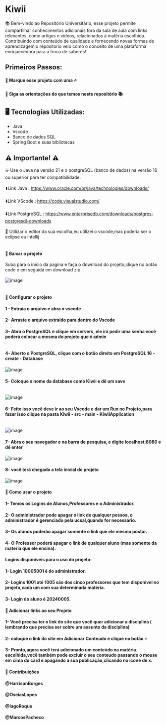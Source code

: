 # Kiwii
📚 Bem-vindo ao Repositório Universitário, esse projeto permite compartilhar conhecimentos adicionais fora da sala de aula com links relevantes, como artigos e vídeos, relacionados à matéria escolhida. Contribuindo com conteúdo de qualidade e fornecendo novas formas de aprendizagem,o repositorio veio como o conceito de uma plataforma enriquecedora para a troca de saberes!

## Primeiros Passos:

#### 🔹 Marque esse projeto com uma ⭐
#### 🔹 Siga as orientações do que temos neste repositório 📚

## 🖥️ Tecnologias Utilizadas:

- Java
- Vscode
- Banco de dados SQL
- Spring Boot e suas bibliotecas

## ⚠️ Importante! ⚠️

☕ Use o Java na versão 21 e o postgreSQL (banco de dados) na versão 16 ou superior para ter compatibilidade. 
</br></br>
⬇️Link Java : https://www.oracle.com/br/java/technologies/downloads/ </br></br>
⬇️Link VScode : https://code.visualstudio.com/ </br></br>
⬇️Link PostgreSQL : https://www.enterprisedb.com/downloads/postgres-postgresql-downloads </br></br>
📝 Utilizar o editor da sua escolha,eu utilizei o vscode,mas poderia ser o eclipse ou intellij </br></br>

#### 🔹 Baixar o projeto 
Suba para o inicio da pagina e faça o download do projeto,clique no botão code e em seguida em download zip </br></br>
![image](https://github.com/HarrisonBorgess/Kiwii/assets/73191690/c50040c7-e9f3-4e4a-9c6c-ca75ccd0e0e3) </br></br>

#### 🔹 Configurar o projeto
#### 1 - Extraia o arquivo e abra o vscode 
#### 2- Arraste o arquivo extraido para dentro do Vscode
#### 3- Abra o PostgreSQL e clique em servers, ele irá pedir uma senha você poderá colocar a mesma do projeto que é admin </br></br>
#### 4- Aberto o PostgreSQL, clique com o botão direito em PostgreSQL 16 - create - Database
![image](https://github.com/HarrisonBorgess/Kiwii/assets/73191690/f6840f4e-d853-4c42-9cf4-a4e2226f4751) 
#### 5- Coloque o nome da database como Kiwii e dê um save </br></br>
![image](https://github.com/HarrisonBorgess/Kiwii/assets/73191690/e7095f35-a0b9-447d-b94b-e6f5fab9d8c1) 
#### 6- Feito isso você deve ir ao seu Vscode e dar um Run no Projeto,para fazer isso clique na pasta Kiwii - src - main - KiwiiApplication </br></br>
![image](https://github.com/HarrisonBorgess/Kiwii/assets/73191690/1cc9e43b-ca1a-4638-8f1c-204a78c41bd0)  
#### 7- Abra o seu navegador e na barra de pesquisa, e digite  localhost:8080 e dê enter
![image](https://github.com/HarrisonBorgess/Kiwii/assets/73191690/514e155e-98b5-45eb-ab8b-bada92fa74f9)
#### 8- você terá chegado a tela inicial do projeto
![image](https://github.com/HarrisonBorgess/Kiwii/assets/73191690/211a8a38-cb17-485f-bd27-a141786ebaf8)

#### 🔹 Como usar o projeto

#### 1- Temos os Logins de Alunos,Professores e o Administrador.
#### 2- O administrador pode apagar o link de qualquer pessoa, o administrador é gerenciado pela ucsal,quando for necessario.
#### 3- Os alunos poderão apagar somente o link que ele mesmo postar.
#### 4- O Professor poderá apagar o link de qualquer aluno (mas somente da materia que ele ensina).

#### Logins disponiveis para o uso do projeto:

#### 1- Login 10005001 é do administrador.
#### 2- Logins 1001 até 1005 são dos cinco professores que tem disponivel no projeto,cada um com sua determinada matéria. 
#### 3- Login do aluno é 20240005.

#### 🔹 Adicionar links ao seu Projeto

#### 1- Você precisa ter o link do site que você quer adicionar a disciplina ( lembrando que precisa ser sobre um assunto da disciplina)
#### 2- coloque o link do site em Adicionar Conteudo e clique no botão +
#### 3- Pronto,agora você terá adicionado um conteúdo na matéria escolhida,você também pode excluir o seu conteudo passando o mouse em cima do card e apagando a sua publicação,clicando no ícone de x.

#### 🔹 Contribuições

#### @HarrisonBorges
#### @OseiasLopes
#### @IagoRoque
#### @MarcosPacheco








